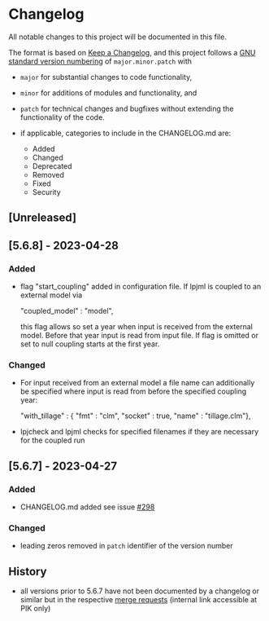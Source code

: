 # Changelog

All notable changes to this project will be documented in this file.

The format is based on [Keep a Changelog](https://keepachangelog.com/en/1.0.0/),
and this project follows a [GNU standard version numbering](https://www.gnu.org/prep/standards/html_node/Releases.html#index-version-numbers_002c-for-releases)
of `major.minor.patch` with
- `major` for substantial changes to code functionality,
- `minor` for additions of modules and functionality, and
- `patch` for technical changes and bugfixes without extending the functionality of the code.

- if applicable, categories to include in the CHANGELOG.md are:
  - Added
  - Changed
  - Deprecated
  - Removed
  - Fixed
  - Security

## [Unreleased]

## [5.6.8] - 2023-04-28

### Added

- flag "start_coupling" added in configuration file. If lpjml is coupled to an external model via

  "coupled_model" : "model",

  this flag allows so set a year when input is received from the external model. Before that year input is read from input file.
  If flag is omitted or set to null coupling starts at the first year.

### Changed

- For input received from an external model a file name can additionally be specified where input is read from before the specified coupling year:

  "with_tillage" : { "fmt" : "clm", "socket" : true, "name" : "tillage.clm"},

- lpjcheck and lpjml checks for specified filenames if they are necessary for the coupled run

## [5.6.7] - 2023-04-27

### Added

- CHANGELOG.md added see issue [#298](https://gitlab.pik-potsdam.de/lpjml/LPJmL_internal/-/issues/298)

### Changed

- leading zeros removed in `patch` identifier of the version number

## History

- all versions prior to 5.6.7 have not been documented by a changelog or similar but in the respective [merge requests](https://gitlab.pik-potsdam.de/lpjml/LPJmL_internal/-/merge_requests) (internal link accessible at PIK only)

